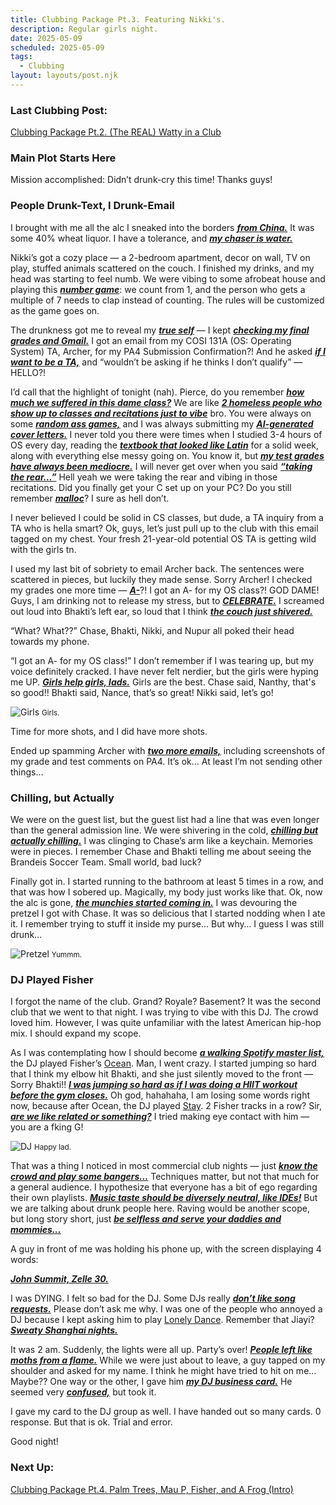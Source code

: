 ```yaml
---
title: Clubbing Package Pt.3. Featuring Nikki's.
description: Regular girls night.
date: 2025-05-09
scheduled: 2025-05-09
tags:
  - Clubbing
layout: layouts/post.njk
---
```


<h3>Last Clubbing Post:</h3>
<a href="{{ '/posts/clubbingpackagept2/' | url }}">Clubbing Package Pt.2. (The REAL) Watty in a Club</a>

<h3>Main Plot Starts Here</h3>

Mission accomplished: Didn’t drunk-cry this time! Thanks guys!

<h3>People Drunk-Text, I Drunk-Email</h3>

I brought with me all the alc I sneaked into the borders ***<u>from China.***</u> It was some 40% wheat liquor. I have a tolerance, and ***<u>my chaser is water.***</u>

Nikki’s got a cozy place — a 2-bedroom apartment, decor on wall, TV on play, stuffed animals scattered on the couch. I finished my drinks, and my head was starting to feel numb. We were vibing to some afrobeat house and playing this ***<u>number game***</u>: we count from 1, and the person who gets a multiple of 7 needs to clap instead of counting. The rules will be customized as the game goes on.

The drunkness got me to reveal my ***<u>true self***</u> — I kept ***<u>checking my final grades and Gmail.***</u> I got an email from my COSI 131A (OS: Operating System) TA, Archer, for my PA4 Submission Confirmation?! And he asked ***<u>if I want to be a TA,***</u> and “wouldn’t be asking if he thinks I don’t qualify” — HELLO?!

I’d call that the highlight of tonight (nah). Pierce, do you remember ***<u>how much we suffered in this dame class?***</u> We are like ***<u>2 homeless people who show up to classes and recitations just to vibe***</u> bro. You were always on some ***<u>random ass games,***</u> and I was always submitting my ***<u>AI-generated cover letters.***</u> I never told you there were times when I studied 3-4 hours of OS every day, reading the ***<u>textbook that looked like Latin***</u> for a solid week, along with everything else messy going on. You know it, but ***<u>my test grades have always been mediocre.***</u> I will never get over when you said ***<u>“taking the rear…”***</u> Hell yeah we were taking the rear and vibing in those recitations. Did you finally get your C set up on your PC? Do you still remember ***<u>malloc***</u>? I sure as hell don’t.

I never believed I could be solid in CS classes, but dude, a TA inquiry from a TA who is hella smart? Ok, guys, let’s just pull up to the club with this email tagged on my chest. Your fresh 21-year-old potential OS TA is getting wild with the girls tn.

I used my last bit of sobriety to email Archer back. The sentences were scattered in pieces, but luckily they made sense. Sorry Archer! I checked my grades one more time — ***<u>A-***</u>?! I got an A- for my OS class?! GOD DAME! Guys, I am drinking not to release my stress, but to ***<u>CELEBRATE.***</u> I screamed out loud into Bhakti’s left ear, so loud that I think ***<u>the couch just shivered.***</u>

“What? What??” Chase, Bhakti, Nikki, and Nupur all poked their head towards my phone.

“I got an A- for my OS class!” I don’t remember if I was tearing up, but my voice definitely cracked. I have never felt nerdier, but the girls were hyping me UP. ***<u>Girls help girls, lads.***</u> Girls are the best. Chase said, Nanthy, that's so good!! Bhakti said, Nance, that’s so great! Nikki said, let’s go!

![Girls](/img/blog2.0/nikkis.jpg)
<small>Girls.</small>

Time for more shots, and I did have more shots.

Ended up spamming Archer with ***<u>two more emails,***</u> including screenshots of my grade and test comments on PA4. It’s ok… At least I’m not sending other things…

<h3>Chilling, but Actually</h3>

We were on the guest list, but the guest list had a line that was even longer than the general admission line. We were shivering in the cold, ***<u>chilling but actually chilling.***</u> I was clinging to Chase’s arm like a keychain. Memories were in pieces. I remember Chase and Bhakti telling me about seeing the Brandeis Soccer Team. Small world, bad luck?

Finally got in. I started running to the bathroom at least 5 times in a row, and that was how I sobered up. Magically, my body just works like that. Ok, now the alc is gone, ***<u>the munchies started coming in.***</u> I was devouring the pretzel I got with Chase. It was so delicious that I started nodding when I ate it. I remember trying to stuff it inside my purse… But why… I guess I was still drunk…

![Pretzel](/img/blog2.0/pretzel.jpg)
<small>Yummm.</small>

<h3>DJ Played Fisher</h3>

I forgot the name of the club. Grand? Royale? Basement? It was the second club that we went to that night. I was trying to vibe with this DJ. The crowd loved him. However, I was quite unfamiliar with the latest American hip-hop mix. I should expand my scope.

As I was contemplating how I should become ***<u>a walking Spotify master list,***</u> the DJ played Fisher’s [Ocean](https://open.spotify.com/track/6jhAJgaS9OttFwP5Cn8WII?si=ba3ea83c22d2498b). Man, I went crazy. I started jumping so hard that I think my elbow hit Bhakti, and she just silently moved to the front — Sorry Bhakti!! ***<u>I was jumping so hard as if I was doing a HIIT workout before the gym closes.***</u> Oh god, hahahaha, I am losing some words right now, because after Ocean, the DJ played [Stay](https://open.spotify.com/track/74y1VgzL668hynrvA59WQB?si=55d0e8c993dd4ad2). 2 Fisher tracks in a row? Sir, ***<u>are we like related or something?***</u> I tried making eye contact with him — you are a fking G!

![DJ](/img/blog2.0/dj.jpg)
<small>Happy lad.</small>

That was a thing I noticed in most commercial club nights — just ***<u>know the crowd and play some bangers…***</u> Techniques matter, but not that much for a general audience. I hypothesize that everyone has a bit of ego regarding their own playlists. ***<u>Music taste should be diversely neutral, like IDEs!***</u> But we are talking about drunk people here. Raving would be another scope, but long story short, just ***<u>be selfless and serve your daddies and mommies…***</u>

A guy in front of me was holding his phone up, with the screen displaying 4 words:

***<u>John Summit, Zelle 30.***</u>

I was DYING. I felt so bad for the DJ. Some DJs really ***<u>don’t like song requests.***</u> Please don’t ask me why. I was one of the people who annoyed a DJ because I kept asking him to play [Lonely Dance](https://open.spotify.com/track/6XrnEjYDnm9JUeoDE4efvA?si=453aa5ef525743cf). Remember that Jiayi? ***<u>Sweaty Shanghai nights.***</u>

It was 2 am. Suddenly, the lights were all up. Party’s over! ***<u>People left like moths from a flame.***</u> While we were just about to leave, a guy tapped on my shoulder and asked for my name. I think he might have tried to hit on me… Maybe?? One way or the other, I gave him ***<u>my DJ business card.***</u> He seemed very ***<u>confused,***</u> but took it.

I gave my card to the DJ group as well. I have handed out so many cards. 0 response. But that is ok. Trial and error.

Good night!

<h3>Next Up:</h3>

<a href="{{ '/posts/clubbingpackagept4/' | url }}">Clubbing Package Pt.4. Palm Trees, Mau P, Fisher, and A Frog (Intro)</a>

